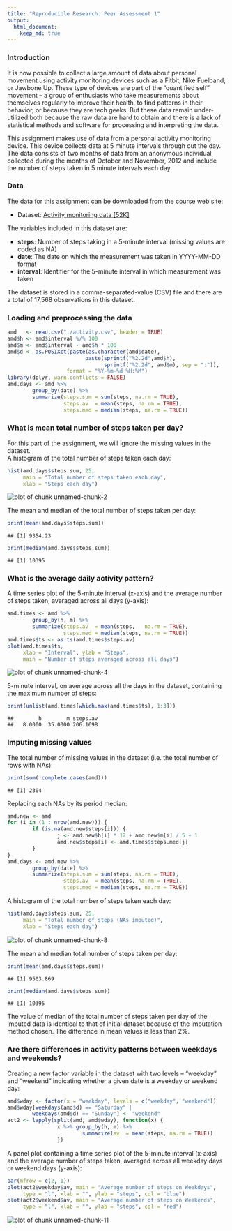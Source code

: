 ```yaml
---
title: "Reproducible Research: Peer Assessment 1"
output: 
  html_document:
    keep_md: true
---
```

### Introduction
It is now possible to collect a large amount of data about personal movement using activity monitoring devices such as a Fitbit, Nike Fuelband, or Jawbone Up. These type of devices are part of the “quantified self” movement – a group of enthusiasts who take measurements about themselves regularly to improve their health, to find patterns in their behavior, or because they are tech geeks. But these data remain under-utilized both because the raw data are hard to obtain and there is a lack of statistical methods and software for processing and interpreting the data.  

This assignment makes use of data from a personal activity monitoring device. This device collects data at 5 minute intervals through out the day. The data consists of two months of data from an anonymous individual collected during the months of October and November, 2012 and include the number of steps taken in 5 minute intervals each day.

### Data

The data for this assignment can be downloaded from the course web site:  

* Dataset: [Activity monitoring data [52K]](https://d396qusza40orc.cloudfront.net/repdata%2Fdata%2Factivity.zip)  

The variables included in this dataset are:  

* __steps__: Number of steps taking in a 5-minute interval (missing values are coded as NA)  
* __date__: The date on which the measurement was taken in YYYY-MM-DD format  
* __interval__: Identifier for the 5-minute interval in which measurement was taken  

The dataset is stored in a comma-separated-value (CSV) file and there are a total of 17,568 observations in this dataset.  

### Loading and preprocessing the data

```r
amd   <- read.csv("./activity.csv", header = TRUE)
amd$h <- amd$interval %/% 100
amd$m <- amd$interval - amd$h * 100
amd$d <- as.POSIXct(paste(as.character(amd$date),
                         paste(sprintf("%2.2d",amd$h),
                               sprintf("%2.2d", amd$m), sep = ":")),
                   format = "%Y-%m-%d %H:%M")
library(dplyr, warn.conflicts = FALSE)
amd.days <- amd %>%
        group_by(date) %>%
        summarize(steps.sum = sum(steps, na.rm = TRUE),
                  steps.av  = mean(steps, na.rm = TRUE),
                  steps.med = median(steps, na.rm = TRUE))
```

### What is mean total number of steps taken per day?  

For this part of the assignment, we will ignore the missing values in the dataset.  
A histogram of the total number of steps taken each day:  

```r
hist(amd.days$steps.sum, 25, 
     main = "Total number of steps taken each day",
     xlab = "Steps each day")
```

![plot of chunk unnamed-chunk-2](figure/unnamed-chunk-2-1.png) 

The mean and median of the total number of steps taken per day:  

```r
print(mean(amd.days$steps.sum))
```

```
## [1] 9354.23
```

```r
print(median(amd.days$steps.sum))
```

```
## [1] 10395
```

### What is the average daily activity pattern?  

A time series plot of the 5-minute interval (x-axis) and the average number of steps taken, averaged across all days (y-axis):  


```r
amd.times <- amd %>%
        group_by(h, m) %>%
        summarize(steps.av  = mean(steps,   na.rm = TRUE),
                  steps.med = median(steps, na.rm = TRUE))
amd.times$ts <- as.ts(amd.times$steps.av)
plot(amd.times$ts, 
     xlab = "Interval", ylab = "Steps", 
     main = "Number of steps averaged across all days")
```

![plot of chunk unnamed-chunk-4](figure/unnamed-chunk-4-1.png) 

5-minute interval, on average across all the days in the dataset, containing the maximum number of steps:  


```r
print(unlist(amd.times[which.max(amd.times$ts), 1:3]))
```

```
##        h        m steps.av 
##   8.0000  35.0000 206.1698
```

### Imputing missing values
The total number of missing values in the dataset (i.e. the total number of rows with NAs):  

```r
print(sum(!complete.cases(amd)))
```

```
## [1] 2304
```

Replacing each NAs by its period median:  

```r
amd.new <- amd
for (i in (1 : nrow(amd.new))) {
        if (is.na(amd.new$steps[i])) {
                j <- amd.new$h[i] * 12 + amd.new$m[i] / 5 + 1
                amd.new$steps[i] <- amd.times$steps.med[j]
        }
}
amd.days <- amd.new %>%
        group_by(date) %>%
        summarize(steps.sum = sum(steps, na.rm = TRUE),
                  steps.av  = mean(steps, na.rm = TRUE),
                  steps.med = median(steps, na.rm = TRUE))
```

A histogram of the total number of steps taken each day:  

```r
hist(amd.days$steps.sum, 25, 
     main = "Total number of steps (NAs imputed)",
     xlab = "Steps each day")
```

![plot of chunk unnamed-chunk-8](figure/unnamed-chunk-8-1.png) 

The mean and median total number of steps taken per day:  

```r
print(mean(amd.days$steps.sum))
```

```
## [1] 9503.869
```

```r
print(median(amd.days$steps.sum))
```

```
## [1] 10395
```
The value of median of the total number of steps taken per day of the imputed data is identical to that of initial dataset because of the imputation method chosen. The difference in mean values is less than 2%.  

### Are there differences in activity patterns between weekdays and weekends?  

Creating a new factor variable in the dataset with two levels – “weekday” and “weekend” indicating whether a given date is a weekday or weekend day:

```r
amd$wday <- factor(x = "weekday", levels = c("weekday", "weekend"))
amd$wday[weekdays(amd$d) == "Saturday" |
        weekdays(amd$d) == "Sunday"] <- "weekend"
act2 <- lapply(split(amd, amd$wday), function(x) {
                x %>% group_by(h, m) %>%
                        summarize(av  = mean(steps, na.rm = TRUE))
                })
```

A panel plot containing a time series plot of the 5-minute interval (x-axis) and the average number of steps taken, averaged across all weekday days or weekend days (y-axis):

```r
par(mfrow = c(2, 1))
plot(act2$weekday$av, main = "Average number of steps on Weekdays",
     type = "l", xlab = "", ylab = "steps", col = "blue")
plot(act2$weekend$av, main = "Average number of steps on Weekends", 
     type = "l", xlab = "", ylab = "steps", col = "red")
```

![plot of chunk unnamed-chunk-11](figure/unnamed-chunk-11-1.png) 
